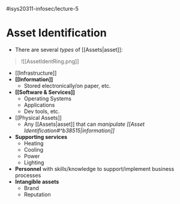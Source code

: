 #isys20311-infosec/lecture-5 
# Asset Identification

- There are several *types* of [[Assets|asset]]:
>![[AssetIdentRing.png]]

- [[Infrastructure]]
- **[[Information]]**
	- Stored electronically/on paper, etc.
- **[[Software & Services]]**
	- Operating Systems
	- Applications
	- Dev tools, etc.
- [[Physical Assets]]
	- Any [[Assets|asset]] that can *manipulate [[Asset Identification#^b38515|information]]*
- **Supporting services**
	- Heating
	- Cooling
	- Power
	- Lighting
- **Personnel** with skills/knowledge to support/implement business processes
- **Intangible assets**
	- Brand
	- Reputation